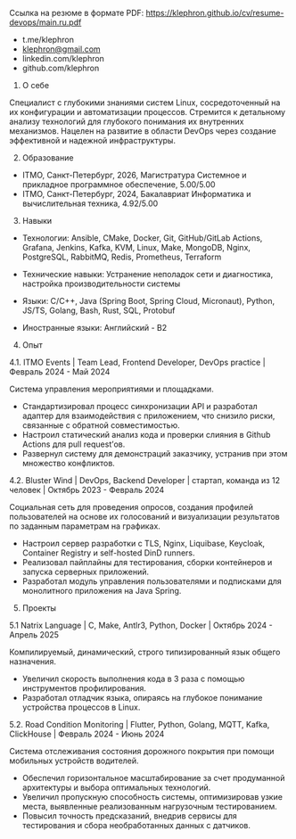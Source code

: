 Ссылка на резюме в формате PDF: https://klephron.github.io/cv/resume-devops/main.ru.pdf

- t.me/klephron
- klephron@gmail.com
- linkedin.com/klephron
- github.com/klephron

1. О себе

Специалист с глубокими знаниями систем Linux, сосредоточенный на их конфигурации и автоматизации процессов. Стремится к детальному анализу технологий для глубокого понимания их внутренних механизмов. Нацелен на развитие в области DevOps через создание эффективной и надежной инфраструктуры.

2. Образование

- ITMO, Санкт-Петербург, 2026, Магистратура Системное и прикладное программное обеспечение, 5.00/5.00
- ITMO, Санкт-Петербург, 2024, Бакалавриат Информатика и вычислительная техника, 4.92/5.00

3. Навыки

- Технологии: Ansible, CMake, Docker, Git, GitHub/GitLab Actions, Grafana, Jenkins, Kafka, KVM, Linux, Make, MongoDB, Nginx, PostgreSQL, RabbitMQ, Redis, Prometheus, Terraform

- Технические навыки: Устранение неполадок сети и диагностика, настройка производительности системы

- Языки: C/C++, Java (Spring Boot, Spring Cloud, Micronaut), Python, JS/TS, Golang, Bash, Rust, SQL, Protobuf

- Иностранные языки: Английский - B2

4. Опыт

4.1. ITMO Events | Team Lead, Frontend Developer, DevOps practice | Февраль 2024 - Май 2024

Система управления мероприятиями и площадками.

- Стандартизировал процесс синхронизации API и разработал адаптер для взаимодействия с приложением, что снизило риски, связанные с обратной совместимостью.
- Настроил статический анализ кода и проверки слияния в Github Actions для pull request’ов.
- Развернул систему для демонстраций заказчику, устранив при этом множество конфликтов.

4.2. Bluster Wind | DevOps, Backend Developer | стартап, команда из 12 человек | Октябрь 2023 - Февраль 2024

Социальная сеть для проведения опросов, создания профилей пользователей на основе их голосований и визуализации результатов по заданным параметрам на графиках.

- Настроил сервер разработки с TLS, Nginx, Liquibase, Keycloak, Container Registry и self-hosted DinD runners.
- Реализовал пайплайны для тестирования, сборки контейнеров и запуска серверных приложений.
- Разработал модуль управления пользователями и подписками для монолитного приложения на Java Spring.

5. Проекты

5.1 Natrix Language | C, Make, Antlr3, Python, Docker | Октябрь 2024 - Апрель 2025

Компилируемый, динамический, строго типизированный язык общего назначения.

- Увеличил скорость выполнения кода в 3 раза с помощью инструментов профилирования.
- Разработал отладчик языка, опираясь на глубокое понимание устройства процессов в Linux.

5.2. Road Condition Monitoring | Flutter, Python, Golang, MQTT, Kafka, ClickHouse | Февраль 2024 - Июнь 2024

Система отслеживания состояния дорожного покрытия при помощи мобильных устройств водителей.

- Обеспечил горизонтальное масштабирование за счет продуманной архитектуры и выбора оптимальных технологий.
- Увеличил пропускную способность системы, оптимизировав узкие места, выявленные реализованным нагрузочным тестированием.
- Повысил точность предсказаний, внедрив сервисы для тестирования и сбора необработанных данных с датчиков.
